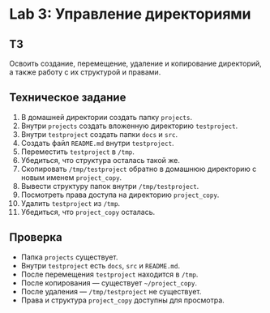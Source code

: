 # Lab 3: Управление директориями

## ТЗ
Освоить создание, перемещение, удаление и копирование директорий, а также работу с их структурой и правами.

## Техническое задание

1. В домашней директории создать папку `projects`.
2. Внутри `projects` создать вложенную директорию `testproject`.
3. Внутри `testproject` создать папки `docs` и `src`.
4. Создать файл `README.md` внутри `testproject`.
5. Переместить `testproject` в `/tmp`.
6. Убедиться, что структура осталась такой же.
7. Скопировать `/tmp/testproject` обратно в домашнюю директорию с новым именем `project_copy`.
8. Вывести структуру папок внутри `/tmp/testproject`.
9. Посмотреть права доступа на директорию `project_copy`.
10. Удалить `testproject` из `/tmp`.
11. Убедиться, что `project_copy` осталась.

## Проверка

- Папка `projects` существует.
- Внутри `testproject` есть `docs`, `src` и `README.md`.
- После перемещения `testproject` находится в `/tmp`.
- После копирования — существует `~/project_copy`.
- После удаления — `/tmp/testproject` не существует.
- Права и структура `project_copy` доступны для просмотра.


